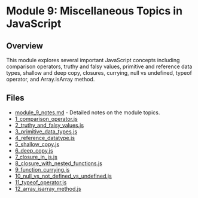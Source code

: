 # Module 9: Miscellaneous Topics in JavaScript

## Overview

This module explores several important JavaScript concepts including comparison operators, truthy and falsy values, primitive and reference data types, shallow and deep copy, closures, currying, null vs undefined, typeof operator, and Array.isArray method.

## Files

- [module_9_notes.md](./module_9_notes.md) - Detailed notes on the module topics.
- [1_comparison_operator.js](./1_comparison_operator.js)
- [2_truthy_and_falsy_values.js](./2_truthy_and_falsy_values.js)
- [3_primitive_data_types.js](./3_primitive_data_types.js)
- [4_reference_datatype.js](./4_reference_datatype.js)
- [5_shallow_copy.js](./5_shallow_copy.js)
- [6_deep_copy.js](./6_deep_copy.js)
- [7_closure_in_js.js](./7_closure_in_js.js)
- [8_closure_with_nested_functions.js](./8_closure_with_nested_functions.js)
- [9_function_currying.js](./9_function_currying.js)
- [10_null_vs_not_defined_vs_undefined.js](./10_null_vs_not_defined_vs_undefined.js)
- [11_typeof_operator.js](./11_typeof_operator.js)
- [12_array_isarray_method.js](./12_array_isarray_method.js)
